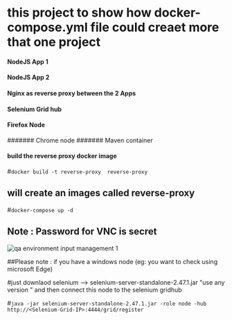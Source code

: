 #
# this project to show how docker-compose.yml file could creaet more that one project


#### NodeJS App 1
#### NodeJS App 2
#### Nginx as reverse proxy between the 2 Apps
#### Selenium Grid hub
#### Firefox Node
####### Chrome node
####### Maven container



#### build the reverse proxy docker image  

#``docker build -t reverse-proxy  reverse-proxy``

## will create an images called reverse-proxy
#``docker-compose up -d ``

## Note : Password for VNC is secret


![qa environment input management 1](https://user-images.githubusercontent.com/20526165/45692904-2cee4c00-bb5c-11e8-9224-19e440cd7865.png)


##Please note : if you have a windows node (eg: you want to check using microsoft Edge)

#just downlaod selenium --> selenium-server-standalone-2.47.1.jar  "use any version "
 and then connect this node to the selenium gridhub

#``java -jar selenium-server-standalone-2.47.1.jar -role node -hub http://<Selenium-Grid-IP>:4444/grid/register``
